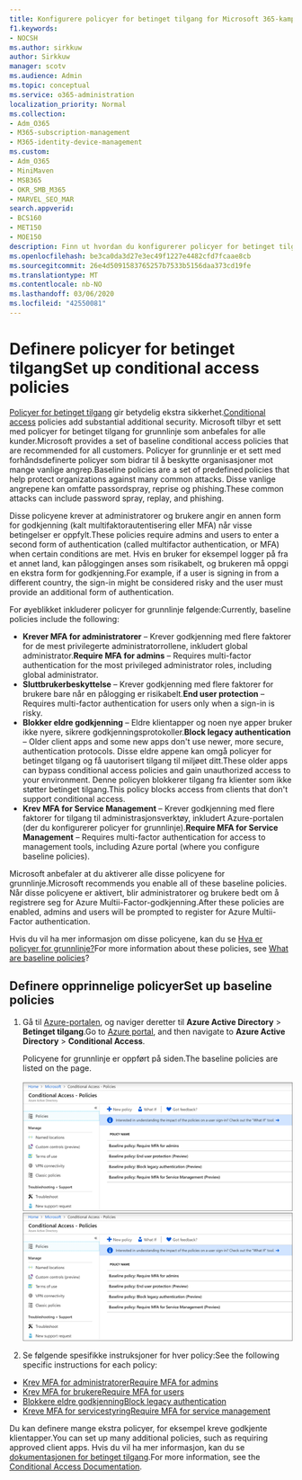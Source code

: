 ```yaml
---
title: Konfigurere policyer for betinget tilgang for Microsoft 365-kampanjer
f1.keywords:
- NOCSH
ms.author: sirkkuw
author: Sirkkuw
manager: scotv
ms.audience: Admin
ms.topic: conceptual
ms.service: o365-administration
localization_priority: Normal
ms.collection:
- Adm_O365
- M365-subscription-management
- M365-identity-device-management
ms.custom:
- Adm_O365
- MiniMaven
- MSB365
- OKR_SMB_M365
- MARVEL_SEO_MAR
search.appverid:
- BCS160
- MET150
- MOE150
description: Finn ut hvordan du konfigurerer policyer for betinget tilgang for Microsoft 365-kampanjer for å legge til betydelig ekstra sikkerhet.
ms.openlocfilehash: be3ca0da3d27e3ec49f1227e4482cfd7fcaae8cb
ms.sourcegitcommit: 26e4d5091583765257b7533b5156daa373cd19fe
ms.translationtype: MT
ms.contentlocale: nb-NO
ms.lasthandoff: 03/06/2020
ms.locfileid: "42550081"
---
```

# <a name="set-up-conditional-access-policies"></a><span data-ttu-id="d2755-103">Definere policyer for betinget tilgang</span><span class="sxs-lookup"><span data-stu-id="d2755-103">Set up conditional access policies</span></span>

<span data-ttu-id="d2755-104">[Policyer for betinget tilgang](https://docs.microsoft.com/azure/active-directory/conditional-access/overview) gir betydelig ekstra sikkerhet.</span><span class="sxs-lookup"><span data-stu-id="d2755-104">[Conditional access](https://docs.microsoft.com/azure/active-directory/conditional-access/overview) policies add substantial additional security.</span></span> <span data-ttu-id="d2755-105">Microsoft tilbyr et sett med policyer for betinget tilgang for grunnlinje som anbefales for alle kunder.</span><span class="sxs-lookup"><span data-stu-id="d2755-105">Microsoft provides a set of baseline conditional access policies that are recommended for all customers.</span></span> <span data-ttu-id="d2755-106">Policyer for grunnlinje er et sett med forhåndsdefinerte policyer som bidrar til å beskytte organisasjoner mot mange vanlige angrep.</span><span class="sxs-lookup"><span data-stu-id="d2755-106">Baseline policies are a set of predefined policies that help protect organizations against many common attacks.</span></span> <span data-ttu-id="d2755-107">Disse vanlige angrepene kan omfatte passordspray, reprise og phishing.</span><span class="sxs-lookup"><span data-stu-id="d2755-107">These common attacks can include password spray, replay, and phishing.</span></span>

<span data-ttu-id="d2755-108">Disse policyene krever at administratorer og brukere angir en annen form for godkjenning (kalt multifaktorautentisering eller MFA) når visse betingelser er oppfylt.</span><span class="sxs-lookup"><span data-stu-id="d2755-108">These policies require admins and users to enter a second form of authentication (called multifactor authentication, or MFA) when certain conditions are met.</span></span> <span data-ttu-id="d2755-109">Hvis en bruker for eksempel logger på fra et annet land, kan påloggingen anses som risikabelt, og brukeren må oppgi en ekstra form for godkjenning.</span><span class="sxs-lookup"><span data-stu-id="d2755-109">For example, if a user is signing in from a different country, the sign-in might be considered risky and the user must provide an additional form of authentication.</span></span> 

<span data-ttu-id="d2755-110">For øyeblikket inkluderer policyer for grunnlinje følgende:</span><span class="sxs-lookup"><span data-stu-id="d2755-110">Currently, baseline policies include the following:</span></span>
- <span data-ttu-id="d2755-111">**Krever MFA for administratorer** &ndash; Krever godkjenning med flere faktorer for de mest privilegerte administratorrollene, inkludert global administrator.</span><span class="sxs-lookup"><span data-stu-id="d2755-111">**Require MFA for admins** &ndash; Requires multi-factor authentication for the most privileged administrator roles, including global administrator.</span></span>
- <span data-ttu-id="d2755-112">**Sluttbrukerbeskyttelse** &ndash; Krever godkjenning med flere faktorer for brukere bare når en pålogging er risikabelt.</span><span class="sxs-lookup"><span data-stu-id="d2755-112">**End user protection** &ndash; Requires multi-factor authentication for users only when a sign-in is risky.</span></span> 
- <span data-ttu-id="d2755-113">**Blokker eldre godkjenning** &ndash; Eldre klientapper og noen nye apper bruker ikke nyere, sikrere godkjenningsprotokoller.</span><span class="sxs-lookup"><span data-stu-id="d2755-113">**Block legacy authentication** &ndash; Older client apps and some new apps don't use newer, more secure, authentication protocols.</span></span> <span data-ttu-id="d2755-114">Disse eldre appene kan omgå policyer for betinget tilgang og få uautorisert tilgang til miljøet ditt.</span><span class="sxs-lookup"><span data-stu-id="d2755-114">These older apps can bypass conditional access policies and gain unauthorized access to your environment.</span></span> <span data-ttu-id="d2755-115">Denne policyen blokkerer tilgang fra klienter som ikke støtter betinget tilgang.</span><span class="sxs-lookup"><span data-stu-id="d2755-115">This policy blocks access from clients that don't support conditional access.</span></span> 
- <span data-ttu-id="d2755-116">**Krev MFA for Service Management** &ndash; Krever godkjenning med flere faktorer for tilgang til administrasjonsverktøy, inkludert Azure-portalen (der du konfigurerer policyer for grunnlinje).</span><span class="sxs-lookup"><span data-stu-id="d2755-116">**Require MFA for Service Management** &ndash; Requires multi-factor authentication for access to management tools, including Azure portal (where you configure baseline policies).</span></span> 

<span data-ttu-id="d2755-117">Microsoft anbefaler at du aktiverer alle disse policyene for grunnlinje.</span><span class="sxs-lookup"><span data-stu-id="d2755-117">Microsoft recommends you enable all of these baseline policies.</span></span> <span data-ttu-id="d2755-118">Når disse policyene er aktivert, blir administratorer og brukere bedt om å registrere seg for Azure Multii-Factor-godkjenning.</span><span class="sxs-lookup"><span data-stu-id="d2755-118">After these policies are enabled, admins and users will be prompted to register for Azure Multii-Factor authentication.</span></span>

<span data-ttu-id="d2755-119">Hvis du vil ha mer informasjon om disse policyene, kan du se [Hva er policyer for grunnlinje?](https://docs.microsoft.com/azure/active-directory/conditional-access/concept-baseline-protection)</span><span class="sxs-lookup"><span data-stu-id="d2755-119">For more information about these policies, see [What are baseline policies](https://docs.microsoft.com/azure/active-directory/conditional-access/concept-baseline-protection)?</span></span>


## <a name="set-up-baseline-policies"></a><span data-ttu-id="d2755-120">Definere opprinnelige policyer</span><span class="sxs-lookup"><span data-stu-id="d2755-120">Set up baseline policies</span></span>

1. <span data-ttu-id="d2755-121">Gå til [Azure-portalen](https://portal.azure.com), og naviger deretter til **Azure Active Directory** \> **Betinget tilgang**.</span><span class="sxs-lookup"><span data-stu-id="d2755-121">Go to [Azure portal](https://portal.azure.com), and then navigate to **Azure Active Directory** \> **Conditional Access**.</span></span>
    
    <span data-ttu-id="d2755-122">Policyene for grunnlinje er oppført på siden.</span><span class="sxs-lookup"><span data-stu-id="d2755-122">The baseline policies are listed on the page.</span></span> <br/> <br/>
    <span data-ttu-id="d2755-123">![Side som viser policyer for grunnlinje for betinget tilgang.](../media/baslinepolicies.png)</span><span class="sxs-lookup"><span data-stu-id="d2755-123">![Page that lists baseline policies for conditional access.](../media/baslinepolicies.png)</span></span>
1. <span data-ttu-id="d2755-124">Se følgende spesifikke instruksjoner for hver policy:</span><span class="sxs-lookup"><span data-stu-id="d2755-124">See the following specific instructions for each policy:</span></span>

  - [<span data-ttu-id="d2755-125">Krev MFA for administratorer</span><span class="sxs-lookup"><span data-stu-id="d2755-125">Require MFA for admins</span></span>](https://docs.microsoft.com/azure/active-directory/conditional-access/howto-baseline-protect-administrators)
- [<span data-ttu-id="d2755-126">Krev MFA for brukere</span><span class="sxs-lookup"><span data-stu-id="d2755-126">Require MFA for users</span></span>](https://docs.microsoft.com/azure/active-directory/conditional-access/howto-baseline-protect-end-users)  
 - [<span data-ttu-id="d2755-127">Blokkere eldre godkjenning</span><span class="sxs-lookup"><span data-stu-id="d2755-127">Block legacy authentication</span></span>](https://docs.microsoft.com/azure/active-directory/conditional-access/howto-baseline-protect-legacy-auth)
  - [<span data-ttu-id="d2755-128">Kreve MFA for servicestyring</span><span class="sxs-lookup"><span data-stu-id="d2755-128">Require MFA for service management</span></span>](https://docs.microsoft.com/azure/active-directory/conditional-access/howto-baseline-protect-azure)

<span data-ttu-id="d2755-129">Du kan definere mange ekstra policyer, for eksempel kreve godkjente klientapper.</span><span class="sxs-lookup"><span data-stu-id="d2755-129">You can set up many additional policies, such as requiring approved client apps.</span></span> <span data-ttu-id="d2755-130">Hvis du vil ha mer informasjon, kan du se [dokumentasjonen for betinget tilgang](https://docs.microsoft.com/azure/active-directory/conditional-access/).</span><span class="sxs-lookup"><span data-stu-id="d2755-130">For more information, see the [Conditional Access Documentation](https://docs.microsoft.com/azure/active-directory/conditional-access/).</span></span>
